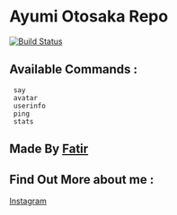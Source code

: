 Ayumi Otosaka Repo 
==================
[![Build Status](https://travis-ci.com/KurokuTetsuya/ayumi-kotlin.svg?branch=master)](https://travis-ci.com/KurokuTetsuya/ayumi-kotlin)

## Available Commands :
```
 say
 avatar
 userinfo
 ping
 stats
```


Made By [Fatir](https://github.com/KurokuTetsuya)
-------------------------------------------------


Find Out More about me :
---
[Instagram](https://www.instagram.com/fatir_1242/)
